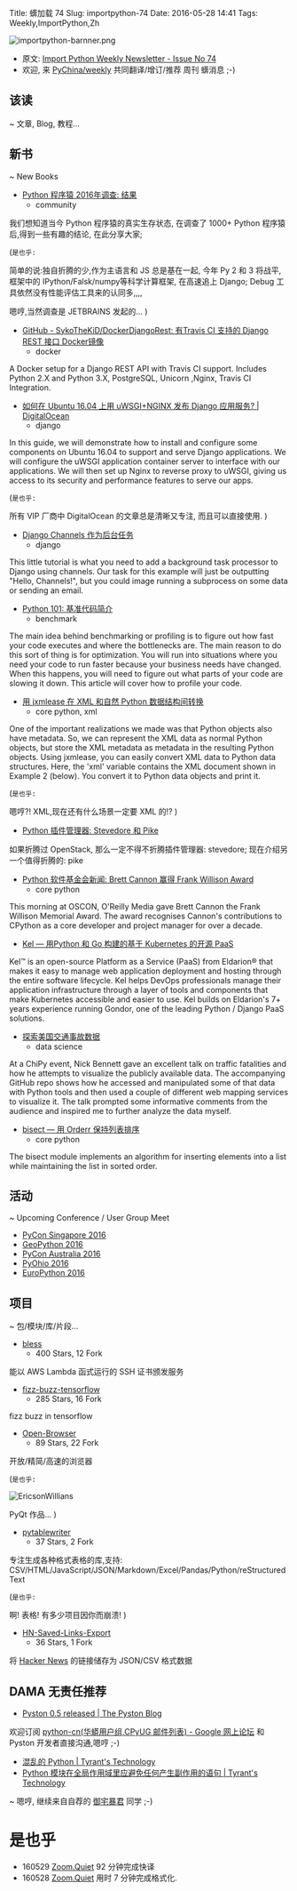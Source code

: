 Title: 蠎加载 74
Slug: importpython-74
Date: 2016-05-28 14:41
Tags: Weekly,ImportPython,Zh

![importpython-barnner.png](http://zoomq.qiniudn.com/ZQCollection/snap/importpython-barnner.png?imageView2/2/h/210)


- 原文: [Import Python Weekly Newsletter - Issue No 74](http://importpython.com/newsletter/no/74/)
- 欢迎, 来 [PyChina/weekly](https://github.com/PyChina/weekly) 共同翻译/增订/推荐 周刊 蠎消息 ;-)

## 该读
~ 文章, Blog, 教程...

## 新书
~ New Books

- [Python 程序猿 2016年调查: 结果](https://www.jetbrains.com/pycharm/python-developers-survey-2016/)
    + community

我们想知道当今 Python 程序猿的真实生存状态,
在调查了 1000+ Python 程序猿后,得到一些有趣的结论,
在此分享大家;

(`是也乎:`

简单的说:独自折腾的少,作为主语言和 JS 总是基在一起,
今年 Py 2 和 3 将战平,
框架中的 IPython/Falsk/numpy等科学计算框架, 在高速追上 Django;
Debug 工具依然没有性能评估工具来的认同多,,,,

嗯哼,当然调查是 JETBRAINS 发起的...
)


- [GitHub - SykoTheKiD/DockerDjangoRest: 有Travis CI 支持的 Django REST 接口 Docker镜像](https://github.com/SykoTheKiD/DockerDjangoRest)
    + docker

A Docker setup for a Django REST API with Travis CI support. Includes Python 2.X and Python 3.X, PostgreSQL, Unicorn ,Nginx, Travis CI Integration.

- [如何在 Ubuntu 16.04 上用 uWSGI+NGINX 发布 Django 应用服务? | DigitalOcean](https://www.digitalocean.com/community/tutorials/how-to-serve-django-applications-with-uwsgi-and-nginx-on-ubuntu-16-04)
    + django

In this guide, we will demonstrate how to install and configure some components on Ubuntu 16.04 to support and serve Django applications. We will configure the uWSGI application container server to interface with our applications. We will then set up Nginx to reverse proxy to uWSGI, giving us access to its security and performance features to serve our apps.

(`是也乎:`

所有 VIP 厂商中 DigitalOcean 的文章总是清晰又专注,
而且可以直接使用.
)

- [Django Channels 作为后台任务](http://albertoconnor.ca/blog/2016/May/18/django-channels-background-tasks)
    + django

This little tutorial is what you need to add a background task processor to Django using channels. Our task for this example will just be outputting "Hello, Channels!", but you could image running a subprocess on some data or sending an email.

- [Python 101: 基准代码简介](http://feedproxy.google.com/~r/TheMouseVsThePython/~3/_d96V9TaUXE/)
    + benchmark

The main idea behind benchmarking or profiling is to figure out how fast your code executes and where the bottlenecks are. The main reason to do this sort of thing is for optimization. You will run into situations where you need your code to run faster because your business needs have changed. When this happens, you will need to figure out what parts of your code are slowing it down. This article will cover how to profile your code.

- [用 jxmlease 在 XML 和自然 Python 数据结构间转换](http://feedproxy.google.com/~r/oreilly/radar/atom/~3/zUML26iWcHM/jxmlease-python-xml-conversion-data-structures)
    + core python, xml

One of the important realizations we made was that Python objects also have metadata. So, we can represent the XML data as normal Python objects, but store the XML metadata as metadata in the resulting Python objects. Using jxmlease, you can easily convert XML data to Python data structures. Here, the 'xml' variable contains the XML document shown in Example 2 (below). You convert it to Python data objects and print it.

(`是也乎:`

嗯哼?! XML,现在还有什么场景一定要 XML 的!?
)

- [Python 插件管理器: Stevedore 和 Pike](http://www.giantflyingsaucer.com/blog/?p=5858)

如果折腾过 OpenStack, 那么一定不得不折腾插件管理器: stevedore;
现在介绍另一个值得折腾的: pike


- [Python 软件基金会新闻: Brett Cannon 赢得 Frank Willison Award](http://pyfound.blogspot.com/2016/05/brett-cannon-wins-frank-willison-award.html)
    + core python

This morning at OSCON, O'Reilly Media gave Brett Cannon the Frank Willison Memorial Award. The award recognises Cannon's contributions to CPython as a core developer and project manager for over a decade.

- [Kel — 用Python 和 Go 构建的基于 Kubernetes 的开源 PaaS](http://www.kelproject.com/)

Kel™ is an open-source Platform as a Service (PaaS) from Eldarion® that makes it easy to manage web application deployment and hosting through the entire software lifecycle. Kel helps DevOps professionals manage their application infrastructure through a layer of tools and components that make Kubernetes accessible and easier to use. Kel builds on Eldarion's 7+ years experience running Gondor, one of the leading Python / Django PaaS solutions.

- [探索美国交通事故数据](http://blog.yhat.com/posts/traffic-fatalities-in-us.html)
    + data science

At a ChiPy event, Nick Bennett gave an excellent talk on traffic fatalities and how he attempts to visualize the publicly available data. The accompanying GitHub repo shows how he accessed and manipulated some of that data with Python tools and then used a couple of different web mapping services to visualize it. The talk prompted some informative comments from the audience and inspired me to further analyze the data myself.

- [bisect — 用 Orderr 保持列表排序](http://feedproxy.google.com/~r/PyMOTW/~3/knL3DA02yVI/)
    + core python

The bisect module implements an algorithm for inserting elements into a list while maintaining the list in sorted order. 



## 活动
~ Upcoming Conference / User Group Meet

- [PyCon Singapore 2016](https://pycon.sg/)
- [GeoPython 2016](http://www.geopython.net/)
- [PyCon Australia 2016](http://2016.pycon-au.org/)
- [PyOhio 2016](http://pyohio.org/)
- [EuroPython 2016](http://ep2016.europython.eu/)


## 项目
~ 包/模块/库/片段...

- [bless](https://github.com/Netflix/bless)
    - 400 Stars, 12 Fork

能以 AWS Lambda 函式运行的 SSH 证书颁发服务


- [fizz-buzz-tensorflow](https://github.com/joelgrus/fizz-buzz-tensorflow)
    - 285 Stars, 16 Fork

fizz buzz in tensorflow

- [Open-Browser](https://github.com/EricsonWillians/Open-Browser)
    - 89 Stars, 22 Fork

开放/精简/高速的浏览器

(`是也乎:`

![EricsonWillians](https://camo.githubusercontent.com/af1c6e66c88ab19b96ed6b76b2106b512d0c1011/687474703a2f2f7333332e706f7374696d672e6f72672f706838337931326f762f6f70656e62726f777365722e706e67)

PyQt 作品...
)


- [pytablewriter](https://github.com/thombashi/pytablewriter)
    - 37 Stars, 2 Fork

专注生成各种格式表格的库,支持:
CSV/HTML/JavaScript/JSON/Markdown/Excel/Pandas/Python/reStructuredText

(`是也乎:`

啊! 表格! 有多少项目因你而崩溃!
)

- [HN-Saved-Links-Export](https://github.com/amjd/HN-Saved-Links-Export) 
    + 36 Stars, 1 Fork

将 [Hacker News](https://news.ycombinator.com/news) 的链接储存为 JSON/CSV 格式数据


## DAMA 无责任推荐

- [Pyston 0.5 released | The Pyston Blog](https://blog.pyston.org/2016/05/25/pyston-0-5-released/)

欢迎订阅 [python-cn(华蟒用户组,CPyUG 邮件列表) - Google 网上论坛](https://groups.google.com/forum/#!forum/python-cn) 和 Pyston 开发者直接沟通,嗯哼 ;-)

- [混乱的 Python | Tyrant's Technology](http://t.cn/RUieq1O)
- [Python 模块在全局作用域里应避免任何产生副作用的语句 | Tyrant's Technology](http://t.cn/RGxdl9n)


~ 嗯哼, 继续来自自荐的 [御宅暴君](http://acgtyrant.com/) 同学 ;-)




# 是也乎

- 160529 [Zoom.Quiet](http://zoomquiet.io) 92 分钟完成快译
- 160528 [Zoom.Quiet](http://zoomquiet.io) 用时 7 分钟完成格式化.


